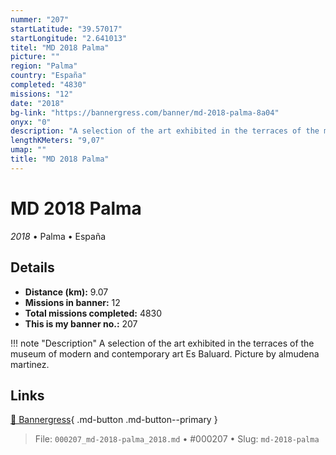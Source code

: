 ```yaml
---
nummer: "207"
startLatitude: "39.57017"
startLongitude: "2.641013"
titel: "MD 2018 Palma"
picture: ""
region: "Palma"
country: "España"
completed: "4830"
missions: "12"
date: "2018"
bg-link: "https://bannergress.com/banner/md-2018-palma-8a04"
onyx: "0"
description: "A selection of the art exhibited in the terraces of the museum of modern and contemporary art Es Baluard. Picture by almudena martinez."
lengthKMeters: "9,07"
umap: ""
title: "MD 2018 Palma"
---
```

# MD 2018 Palma

*2018* • Palma • España



## Details
- **Distance (km):** 9.07
- **Missions in banner:** 12
- **Total missions completed:** 4830
- **This is my banner no.:** 207


!!! note "Description"
    A selection of the art exhibited in the terraces of the museum of modern and contemporary art Es Baluard. Picture by almudena martinez.



## Links
[🔗 Bannergress](https://bannergress.com/banner/md-2018-palma-8a04){ .md-button .md-button--primary }



> File: `000207_md-2018-palma_2018.md` • #000207 • Slug: `md-2018-palma`
